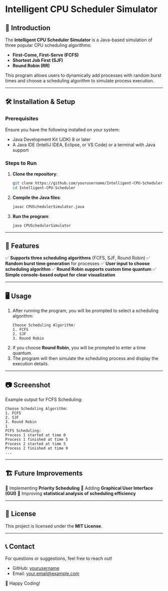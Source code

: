 # Intelligent CPU Scheduler Simulator

## 🚀 Introduction
The **Intelligent CPU Scheduler Simulator** is a Java-based simulation of three popular CPU scheduling algorithms:
- **First-Come, First-Serve (FCFS)**
- **Shortest Job First (SJF)**
- **Round Robin (RR)**

This program allows users to dynamically add processes with random burst times and choose a scheduling algorithm to simulate process execution.

---

## 🛠️ Installation & Setup

### Prerequisites
Ensure you have the following installed on your system:
- Java Development Kit (JDK) 8 or later
- A Java IDE (IntelliJ IDEA, Eclipse, or VS Code) or a terminal with Java support

### Steps to Run
1. **Clone the repository**:
   ```sh
   git clone https://github.com/yourusername/Intelligent-CPU-Scheduler.git
   cd Intelligent-CPU-Scheduler
   ```
2. **Compile the Java files**:
   ```sh
   javac CPUSchedulerSimulator.java
   ```
3. **Run the program**:
   ```sh
   java CPUSchedulerSimulator
   ```

---

## 📌 Features
✅ **Supports three scheduling algorithms** (FCFS, SJF, Round Robin)
✅ **Random burst time generation** for processes
✅ **User input to choose scheduling algorithm**
✅ **Round Robin supports custom time quantum**
✅ **Simple console-based output for clear visualization**

---

## 🖥️ Usage
1. After running the program, you will be prompted to select a scheduling algorithm:
   ```
   Choose Scheduling Algorithm:
   1. FCFS
   2. SJF
   3. Round Robin
   ```
2. If you choose **Round Robin**, you will be prompted to enter a time quantum.
3. The program will then simulate the scheduling process and display the execution details.

---

## 📷 Screenshot
Example output for FCFS Scheduling:
```
Choose Scheduling Algorithm:
1. FCFS
2. SJF
3. Round Robin
1
FCFS Scheduling:
Process 1 started at time 0
Process 1 finished at time 5
Process 2 started at time 5
Process 2 finished at time 9
...
```

---

## 🏗️ Future Improvements
🔹 Implementing **Priority Scheduling**
🔹 Adding **Graphical User Interface (GUI)**
🔹 Improving **statistical analysis of scheduling efficiency**

---

## 📜 License
This project is licensed under the **MIT License**.

---

## 📞 Contact
For questions or suggestions, feel free to reach out!
- GitHub: [yourusername](https://github.com/yourusername)
- Email: your.email@example.com

🚀 Happy Coding!

